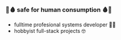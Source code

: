 ### 💉🩸 safe for human consumption 🩸💉

* fulltime profesional systems developer 👷‍♂️
* hobbyist full-stack projects 🤓
